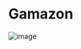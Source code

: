 # Gamazon

![image](https://github.com/user-attachments/assets/8663fdf9-df94-4f77-a50c-32808384bbdb)
